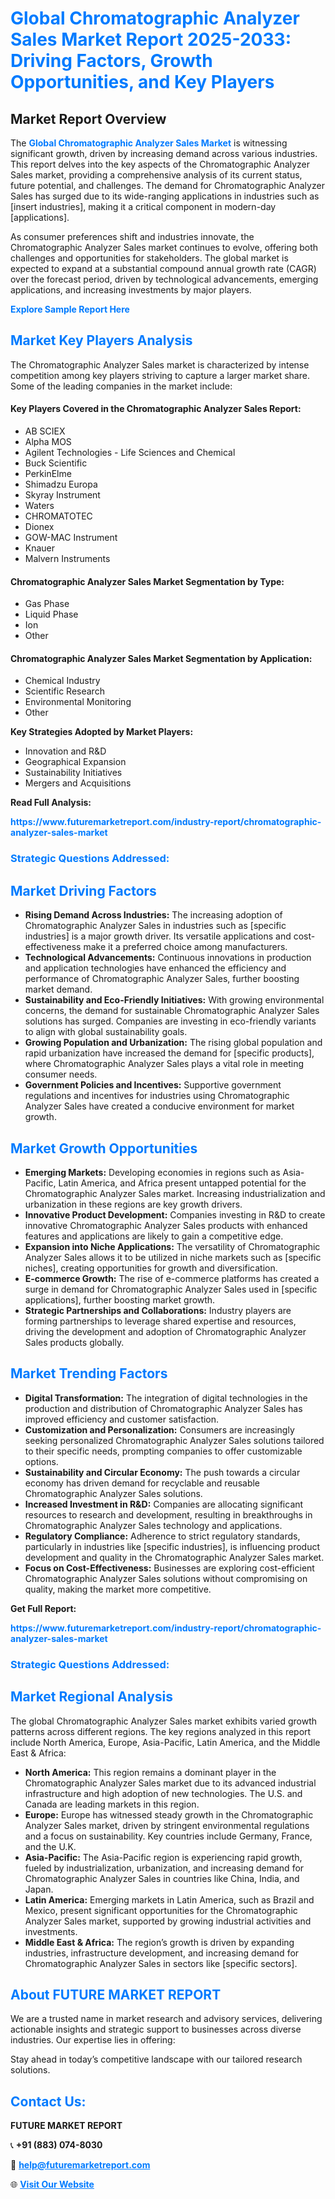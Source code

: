 <h1 style="color: #007BFF;">Global Chromatographic Analyzer Sales Market Report 2025-2033: Driving Factors, Growth Opportunities, and Key Players</h1>

<section id="overview">
<h2>Market Report Overview</h2>
<p>The <a href="https://www.futuremarketreport.com/industry-report/chromatographic-analyzer-sales-market" style="color: #007BFF; text-decoration: none;"><strong>Global Chromatographic Analyzer Sales Market</strong></a> is witnessing significant growth, driven by increasing demand across various industries. This report delves into the key aspects of the Chromatographic Analyzer Sales market, providing a comprehensive analysis of its current status, future potential, and challenges. The demand for Chromatographic Analyzer Sales has surged due to its wide-ranging applications in industries such as [insert industries], making it a critical component in modern-day [applications].</p>
<p>As consumer preferences shift and industries innovate, the Chromatographic Analyzer Sales market continues to evolve, offering both challenges and opportunities for stakeholders. The global market is expected to expand at a substantial compound annual growth rate (CAGR) over the forecast period, driven by technological advancements, emerging applications, and increasing investments by major players.</p>
</section>

<section id="overview">
<p><a href="https://www.futuremarketreport.com/request-sample/reportId=103613" style="color: #007BFF; text-decoration: none;"><strong>Explore Sample Report Here</strong></a></p>
</section>

<section id="key-players">
<h2 style="color: #007BFF;">Market Key Players Analysis</h2>
<p>The Chromatographic Analyzer Sales market is characterized by intense competition among key players striving to capture a larger market share. Some of the leading companies in the market include:</p>
<h4>Key Players Covered in the Chromatographic Analyzer Sales Report:</h4>
<ul><li>AB SCIEX</li><li>Alpha MOS</li><li>Agilent Technologies - Life Sciences and Chemical</li><li>Buck Scientific</li><li>PerkinElme</li><li>Shimadzu Europa</li><li>Skyray Instrument</li><li>Waters</li><li>CHROMATOTEC</li><li>Dionex</li><li>GOW-MAC Instrument</li><li>Knauer</li><li>Malvern Instruments</li></ul>
<h4>Chromatographic Analyzer Sales Market Segmentation by Type:</h4>
<ul><li>Gas Phase</li><li>Liquid Phase</li><li>Ion</li><li>Other</li></ul>

<h4>Chromatographic Analyzer Sales Market Segmentation by Application:</h4>
<ul><li>Chemical Industry</li><li>Scientific Research</li><li>Environmental Monitoring</li><li>Other</li></ul>
<p><strong>Key Strategies Adopted by Market Players:</strong></p>
<ul>
<li>Innovation and R&D</li>
<li>Geographical Expansion</li>
<li>Sustainability Initiatives</li>
<li>Mergers and Acquisitions</li>
</ul>
</section>

<section>
<p><strong>Read Full Analysis: </strong></p><a href="https://www.futuremarketreport.com/industry-report/chromatographic-analyzer-sales-market" style="color: #007BFF; text-decoration: none;"><strong>https://www.futuremarketreport.com/industry-report/chromatographic-analyzer-sales-market</strong></a>
<h3 style="color: #007BFF;">Strategic Questions Addressed:</h3>
</section>

<section id="driving-factors">
<h2 style="color: #007BFF;">Market Driving Factors</h2>
<ul>
<li><strong>Rising Demand Across Industries:</strong> The increasing adoption of Chromatographic Analyzer Sales in industries such as [specific industries] is a major growth driver. Its versatile applications and cost-effectiveness make it a preferred choice among manufacturers.</li>
<li><strong>Technological Advancements:</strong> Continuous innovations in production and application technologies have enhanced the efficiency and performance of Chromatographic Analyzer Sales, further boosting market demand.</li>
<li><strong>Sustainability and Eco-Friendly Initiatives:</strong> With growing environmental concerns, the demand for sustainable Chromatographic Analyzer Sales solutions has surged. Companies are investing in eco-friendly variants to align with global sustainability goals.</li>
<li><strong>Growing Population and Urbanization:</strong> The rising global population and rapid urbanization have increased the demand for [specific products], where Chromatographic Analyzer Sales plays a vital role in meeting consumer needs.</li>
<li><strong>Government Policies and Incentives:</strong> Supportive government regulations and incentives for industries using Chromatographic Analyzer Sales have created a conducive environment for market growth.</li>
</ul>
</section>

<section id="growth-opportunities">
<h2 style="color: #007BFF;">Market Growth Opportunities</h2>
<ul>
<li><strong>Emerging Markets:</strong> Developing economies in regions such as Asia-Pacific, Latin America, and Africa present untapped potential for the Chromatographic Analyzer Sales market. Increasing industrialization and urbanization in these regions are key growth drivers.</li>
<li><strong>Innovative Product Development:</strong> Companies investing in R&D to create innovative Chromatographic Analyzer Sales products with enhanced features and applications are likely to gain a competitive edge.</li>
<li><strong>Expansion into Niche Applications:</strong> The versatility of Chromatographic Analyzer Sales allows it to be utilized in niche markets such as [specific niches], creating opportunities for growth and diversification.</li>
<li><strong>E-commerce Growth:</strong> The rise of e-commerce platforms has created a surge in demand for Chromatographic Analyzer Sales used in [specific applications], further boosting market growth.</li>
<li><strong>Strategic Partnerships and Collaborations:</strong> Industry players are forming partnerships to leverage shared expertise and resources, driving the development and adoption of Chromatographic Analyzer Sales products globally.</li>
</ul>
</section>

<section id="trending-factors">
<h2 style="color: #007BFF;">Market Trending Factors</h2>
<ul>
<li><strong>Digital Transformation:</strong> The integration of digital technologies in the production and distribution of Chromatographic Analyzer Sales has improved efficiency and customer satisfaction.</li>
<li><strong>Customization and Personalization:</strong> Consumers are increasingly seeking personalized Chromatographic Analyzer Sales solutions tailored to their specific needs, prompting companies to offer customizable options.</li>
<li><strong>Sustainability and Circular Economy:</strong> The push towards a circular economy has driven demand for recyclable and reusable Chromatographic Analyzer Sales solutions.</li>
<li><strong>Increased Investment in R&D:</strong> Companies are allocating significant resources to research and development, resulting in breakthroughs in Chromatographic Analyzer Sales technology and applications.</li>
<li><strong>Regulatory Compliance:</strong> Adherence to strict regulatory standards, particularly in industries like [specific industries], is influencing product development and quality in the Chromatographic Analyzer Sales market.</li>
<li><strong>Focus on Cost-Effectiveness:</strong> Businesses are exploring cost-efficient Chromatographic Analyzer Sales solutions without compromising on quality, making the market more competitive.</li>
</ul>
</section>

<section>
<p><strong>Get Full Report: </strong></p><a href="https://www.futuremarketreport.com/industry-report/chromatographic-analyzer-sales-market" style="color: #007BFF; text-decoration: none;"><strong>https://www.futuremarketreport.com/industry-report/chromatographic-analyzer-sales-market</strong></a>
<h3 style="color: #007BFF;">Strategic Questions Addressed:</h3>
</section>


<section id="regional-analysis">
<h2 style="color: #007BFF;">Market Regional Analysis</h2>
<p>The global Chromatographic Analyzer Sales market exhibits varied growth patterns across different regions. The key regions analyzed in this report include North America, Europe, Asia-Pacific, Latin America, and the Middle East & Africa:</p>
<ul>
<li><strong>North America:</strong> This region remains a dominant player in the Chromatographic Analyzer Sales market due to its advanced industrial infrastructure and high adoption of new technologies. The U.S. and Canada are leading markets in this region.</li>
<li><strong>Europe:</strong> Europe has witnessed steady growth in the Chromatographic Analyzer Sales market, driven by stringent environmental regulations and a focus on sustainability. Key countries include Germany, France, and the U.K.</li>
<li><strong>Asia-Pacific:</strong> The Asia-Pacific region is experiencing rapid growth, fueled by industrialization, urbanization, and increasing demand for Chromatographic Analyzer Sales in countries like China, India, and Japan.</li>
<li><strong>Latin America:</strong> Emerging markets in Latin America, such as Brazil and Mexico, present significant opportunities for the Chromatographic Analyzer Sales market, supported by growing industrial activities and investments.</li>
<li><strong>Middle East & Africa:</strong> The region’s growth is driven by expanding industries, infrastructure development, and increasing demand for Chromatographic Analyzer Sales in sectors like [specific sectors].</li>
</ul>
</section>

<footer>
<h2 style="color: #007BFF;">About FUTURE MARKET REPORT</h2>
<p>We are a trusted name in market research and advisory services, delivering actionable insights and strategic support to businesses across diverse industries. Our expertise lies in offering:</p>

<p>Stay ahead in today’s competitive landscape with our tailored research solutions.</p>

<h2 style="color: #007BFF;">Contact Us:</h2>
<p><strong>FUTURE MARKET REPORT</strong></p>
<p>📞 <strong>+91 (883) 074-8030</strong></p>
<p>📧 <strong><a href="mailto:help@futuremarketreport.com" style="color: #007BFF;">help@futuremarketreport.com</a></strong></p>
<p>🌐 <strong><a href="https://www.futuremarketreport.com/" style="color: #007BFF;">Visit Our Website</a></strong></p>
</footer>